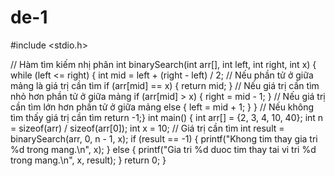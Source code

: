 # de-1
#include <stdio.h>

// Hàm tìm kiếm nhị phân
int binarySearch(int arr[], int left, int right, int x) {
    while (left <= right) {
        int mid = left + (right - left) / 2;
        // Nếu phần tử ở giữa mảng là giá trị cần tìm
        if (arr[mid] == x) {
            return mid;      }
        // Nếu giá trị cần tìm nhỏ hơn phần tử ở giữa mảng
        if (arr[mid] > x) {
            right = mid - 1;  }
        // Nếu giá trị cần tìm lớn hơn phần tử ở giữa mảng
        else {
            left = mid + 1;      }    }
    // Nếu không tìm thấy giá trị cần tìm
    return -1;}
int main() {
    int arr[] = {2, 3, 4, 10, 40};
    int n = sizeof(arr) / sizeof(arr[0]);
    int x = 10; // Giá trị cần tìm
    int result = binarySearch(arr, 0, n - 1, x);
    if (result == -1) {
        printf("Khong tim thay gia tri %d trong mang.\n", x);    } else {
        printf("Gia tri %d duoc tim thay tai vi tri %d trong mang.\n", x, result);   }
return 0; }

